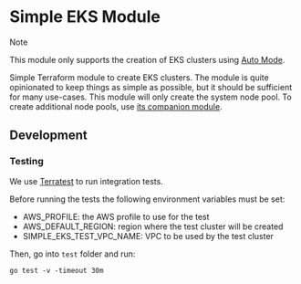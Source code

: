 # Simple EKS Module

> [!NOTE]
> This module only supports the creation of EKS clusters using [Auto Mode](https://docs.aws.amazon.com/eks/latest/userguide/automode.html).

Simple Terraform module to create EKS clusters. The module is quite opinionated to keep things as simple as possible, but it should be sufficient for many use-cases. This module will only create the system node pool. To create additional node pools, use [its companion module](https://github.com/vistaprint/terraform-aws-simple-eks-node-pool).

## Development

### Testing

We use [Terratest](https://github.com/gruntwork-io/terratest) to run integration tests.

Before running the tests the following environment variables must be set:

- AWS_PROFILE: the AWS profile to use for the test
- AWS_DEFAULT_REGION: region where the test cluster will be created
- SIMPLE_EKS_TEST_VPC_NAME: VPC to be used by the test cluster

Then, go into `test` folder and run:

```shell
go test -v -timeout 30m
```
